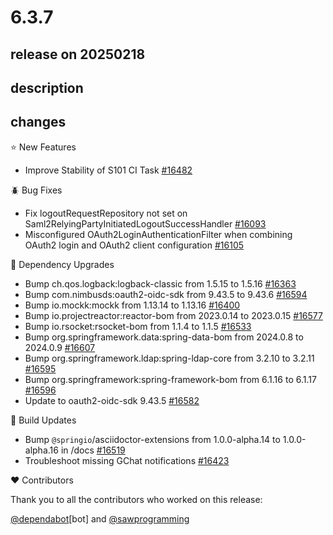 # 6.3.7

## release on 20250218
## description
## changes
⭐ New Features

* Improve Stability of S101 CI Task <a href="https://github.com/spring-projects/spring-security/issues/16482" data-hovercard-type="issue" data-hovercard-url="/spring-projects/spring-security/issues/16482/hovercard">#16482</a>

🪲 Bug Fixes

* Fix logoutRequestRepository not set on Saml2RelyingPartyInitiatedLogoutSuccessHandler <a href="https://github.com/spring-projects/spring-security/pull/16093" data-hovercard-type="pull_request" data-hovercard-url="/spring-projects/spring-security/pull/16093/hovercard">#16093</a>
* Misconfigured OAuth2LoginAuthenticationFilter when combining OAuth2 login and OAuth2 client configuration <a href="https://github.com/spring-projects/spring-security/issues/16105" data-hovercard-type="issue" data-hovercard-url="/spring-projects/spring-security/issues/16105/hovercard">#16105</a>

🔨 Dependency Upgrades

* Bump ch.qos.logback:logback-classic from 1.5.15 to 1.5.16 <a href="https://github.com/spring-projects/spring-security/pull/16363" data-hovercard-type="pull_request" data-hovercard-url="/spring-projects/spring-security/pull/16363/hovercard">#16363</a>
* Bump com.nimbusds:oauth2-oidc-sdk from 9.43.5 to 9.43.6 <a href="https://github.com/spring-projects/spring-security/pull/16594" data-hovercard-type="pull_request" data-hovercard-url="/spring-projects/spring-security/pull/16594/hovercard">#16594</a>
* Bump io.mockk:mockk from 1.13.14 to 1.13.16 <a href="https://github.com/spring-projects/spring-security/pull/16400" data-hovercard-type="pull_request" data-hovercard-url="/spring-projects/spring-security/pull/16400/hovercard">#16400</a>
* Bump io.projectreactor:reactor-bom from 2023.0.14 to 2023.0.15 <a href="https://github.com/spring-projects/spring-security/pull/16577" data-hovercard-type="pull_request" data-hovercard-url="/spring-projects/spring-security/pull/16577/hovercard">#16577</a>
* Bump io.rsocket:rsocket-bom from 1.1.4 to 1.1.5 <a href="https://github.com/spring-projects/spring-security/pull/16533" data-hovercard-type="pull_request" data-hovercard-url="/spring-projects/spring-security/pull/16533/hovercard">#16533</a>
* Bump org.springframework.data:spring-data-bom from 2024.0.8 to 2024.0.9 <a href="https://github.com/spring-projects/spring-security/pull/16607" data-hovercard-type="pull_request" data-hovercard-url="/spring-projects/spring-security/pull/16607/hovercard">#16607</a>
* Bump org.springframework.ldap:spring-ldap-core from 3.2.10 to 3.2.11 <a href="https://github.com/spring-projects/spring-security/pull/16595" data-hovercard-type="pull_request" data-hovercard-url="/spring-projects/spring-security/pull/16595/hovercard">#16595</a>
* Bump org.springframework:spring-framework-bom from 6.1.16 to 6.1.17 <a href="https://github.com/spring-projects/spring-security/pull/16596" data-hovercard-type="pull_request" data-hovercard-url="/spring-projects/spring-security/pull/16596/hovercard">#16596</a>
* Update to oauth2-oidc-sdk 9.43.5 <a href="https://github.com/spring-projects/spring-security/issues/16582" data-hovercard-type="issue" data-hovercard-url="/spring-projects/spring-security/issues/16582/hovercard">#16582</a>

🔩 Build Updates

* Bump <code>@springio</code>/asciidoctor-extensions from 1.0.0-alpha.14 to 1.0.0-alpha.16 in /docs <a href="https://github.com/spring-projects/spring-security/pull/16519" data-hovercard-type="pull_request" data-hovercard-url="/spring-projects/spring-security/pull/16519/hovercard">#16519</a>
* Troubleshoot missing GChat notifications <a href="https://github.com/spring-projects/spring-security/issues/16423" data-hovercard-type="issue" data-hovercard-url="/spring-projects/spring-security/issues/16423/hovercard">#16423</a>

❤️ Contributors

Thank you to all the contributors who worked on this release:

<a class="user-mention notranslate" data-hovercard-type="organization" data-hovercard-url="/orgs/dependabot/hovercard" data-octo-click="hovercard-link-click" data-octo-dimensions="link_type:self" href="https://github.com/dependabot">@dependabot</a>[bot] and <a class="user-mention notranslate" data-hovercard-type="user" data-hovercard-url="/users/sawprogramming/hovercard" data-octo-click="hovercard-link-click" data-octo-dimensions="link_type:self" href="https://github.com/sawprogramming">@sawprogramming</a>

